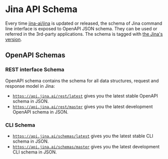 # Jina API Schema

Every time [jina-ai/jina](https://github.com/jina-ai/jina) is updated or released, the schema of Jina command line interface is exposed to OpenAPI JSON schema. They can be used or referred in the 3rd-party applications. The schema is tagged with [the Jina's version](https://github.com/jina-ai/jina/blob/master/RELEASE.md#docker-image-versioning). 

## OpenAPI Schemas

### REST interface Schema

OpenAPI schema contains the schema for all data structures, request and response model in Jina:

- [`https://api.jina.ai/rest/latest`](https://api.jina.ai/rest/latest) gives you the latest stable OpenAPI schema in JSON.
- [`https://api.jina.ai/rest/master`](https://api.jina.ai/rest/master) gives you the latest development OpenAPI schema in JSON.


### CLI Schema

- [`https://api.jina.ai/schemas/latest`](https://api.jina.ai/schemas/latest) gives you the latest stable CLI schema in JSON.
- [`https://api.jina.ai/schemas/master`](https://api.jina.ai/schemas/master) gives you the latest development CLI schema in JSON.
